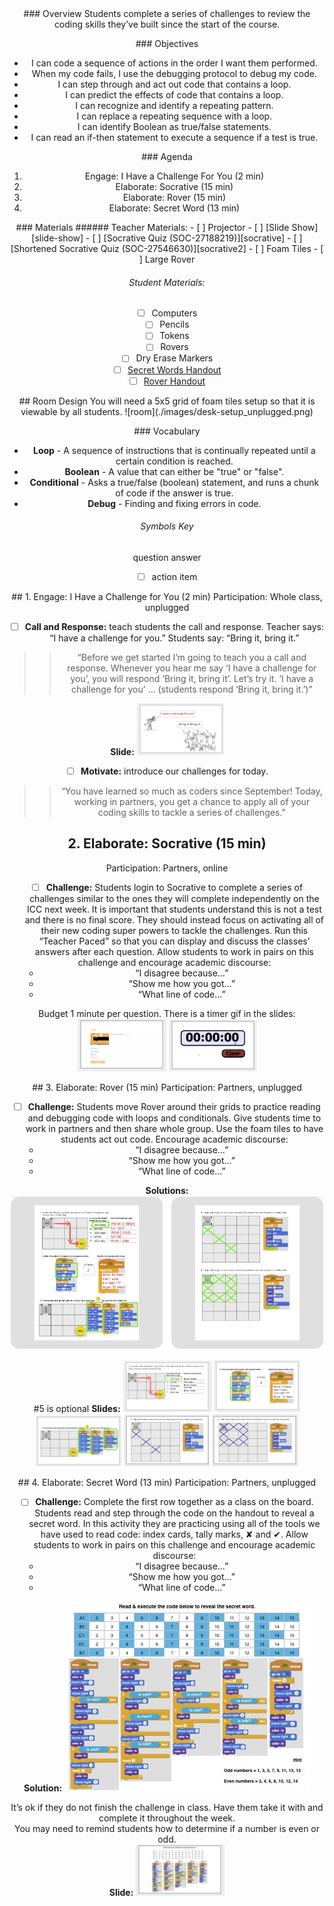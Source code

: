 <header class='header' title='I Have a Challenge for You' subtitle='Lesson 20'/>

<notable>
<iconp src='/icons/activity.png'>### Overview</iconp>
Students complete a series of challenges to review the coding skills they’ve built since the start of the course. 

<iconp src='/icons/objectives.png'>### Objectives</iconp>
- I can code a sequence of actions in the order I want them performed.
- When my code fails, I use the debugging protocol to debug my code.
- I can step through and act out code that contains a loop.
- I can predict the effects of code that contains a loop.
- I can recognize and identify a repeating pattern.
- I can replace a repeating sequence with a loop.
- I can identify Boolean as true/false statements.
- I can read an if-then statement to execute a sequence if a test is true.


<iconp src='/icons/agenda.png'>### Agenda</iconp>
1. Engage: I Have a Challenge For You (2 min)
1. Elaborate: Socrative (15 min)
1. Elaborate: Rover (15 min)
1. Elaborate: Secret Word (13 min)

<note>
<iconp src='/icons/materials.png'>### Materials</iconp>
###### Teacher Materials:
- [ ] Projector
- [ ] [Slide Show][slide-show]
- [ ] [Socrative Quiz (SOC-27188219)][socrative]
- [ ] [Shortened Socrative Quiz (SOC-27546630)][socrative2]
- [ ] Foam Tiles
- [ ] Large Rover
 
###### Student Materials:
- [ ] Computers
- [ ] Pencils
- [ ] Tokens
- [ ] Rovers
- [ ] Dry Erase Markers
- [ ] [Secret Words Handout][secret]
- [ ] [Rover Handout][rover]

</note>

<pagebreak/>
## Room Design
You will need a 5x5 grid of foam tiles setup so that it is viewable by all students.
![room](./images/desk-setup_unplugged.png)
<note>

<iconp src='/icons/vocab.png'>### Vocabulary</iconp>
- **Loop** - A sequence of instructions that is continually repeated until a certain condition is reached.
- **Boolean** - A value that can either be "true" or "false".
- **Conditional** - Asks a true/false (boolean) statement, and runs a chunk of code if the answer is true.
- **Debug** - Finding and fixing errors in code.
</note>

###### Symbols Key

<iconp ml='1.65em' type='question'>question</iconp>
<iconp ml='1.65em' type='answer'>answer</iconp>
- [ ] action item

<pagebreak/>
## 1. Engage: I Have a Challenge for You (2 min) 
Participation: Whole class, unplugged

- [ ] **Call and Response:** teach students the call and response. Teacher says: “I have a challenge for you.” Students say: “Bring it, bring it.”

> > “Before we get started I’m going to teach you a call and response. Whenever you hear me say ‘I have a challenge for you’, you will respond ‘Bring it, bring it’. Let’s try it. ‘I have a challenge for you’ … (students respond ‘Bring it, bring it.’)”

<note>**Slide:** ![slides-engage](./images/slides-engage.jpeg)</note>

- [ ] **Motivate:** introduce our challenges for today.

> > “You have learned so much as coders since September! Today, working in partners, you get a chance to apply all of your coding skills to tackle a series of challenges."

## 2. Elaborate: Socrative (15 min) 
Participation: Partners, online

- [ ] **Challenge:** Students login to Socrative to complete a series of challenges similar to the ones they will complete independently on the ICC next week. It is important that students understand this is not a test and there is no final score. They should instead focus on activating all of their new coding super powers to tackle the challenges. Run this “Teacher Paced” so that you can display and discuss the classes’ answers after each question. Allow students to work in pairs on this challenge and encourage academic discourse: 
	- “I disagree because…”
	- “Show me how you got…”
	- “What line of code…”

<note type="tip">Budget 1 minute per question. There is a timer gif in the slides: ![slides-socrative1](./images/slides-socrative1.jpeg) ![slides-socrative2](./images/slides-socrative2.jpeg)</note>

<pagebreak/>
## 3. Elaborate: Rover (15 min) 
Participation: Partners, unplugged

- [ ] **Challenge:** Students move Rover around their grids to practice reading and debugging code with loops and conditionals. Give students time to work in partners and then share whole group. Use the foam tiles to have students act out code. Encourage academic discourse: 
	- “I disagree because…”
	- “Show me how you got…”
	- “What line of code…” 

**Solutions:**
![Rover-answers](./images/rover3-answers.jpeg)

<note type="tip">#5 is optional
**Slides:**
![slides-rover1](./images/slides-rover1.jpeg)
![slides-rover2](./images/slides-rover2.jpeg)
![slides-rover3](./images/slides-rover3.jpeg)
![slides-rover4](./images/slides-rover4.jpeg)
![slides-rover5](./images/slides-rover5.jpeg)</note>

<pagebreak/>
## 4. Elaborate: Secret Word (13 min) 
Participation: Partners, unplugged

- [ ] **Challenge:** Complete the first row together as a class on the board. Students read and step through the code on the handout to reveal a secret word. In this activity they are practicing using all of the tools we have used to read code: index cards, tally marks, ✘ and ✔. Allow students to work in pairs on this challenge and encourage academic discourse: 
	- “I disagree because…”
	- “Show me how you got…”
	- “What line of code…”

**Solution:**
![secret-answers](./images/secret-answers2.jpeg)

<note type="tip">It’s ok if they do not finish the challenge in class. Have them take it with and complete it throughout the week. 
<br/>
You may need to remind students how to determine if a number is even or odd.
<br/>
**Slide:**
![slides-secret](./images/slides-secret.jpeg)
</note>

</notable>

[slide-show]: https://docs.google.com/presentation/d/1uH8It9FzN_5pCnyS5y0HeGN8lIVjiX9nRlDUsWvF1Mo/edit#slide=id.g1d1d70c4b2_0_11
[socrative]: https://b.socrative.com/teacher/#import-quiz/27188219
[secret]: https://drive.google.com/file/d/0B2wBzr9vcXjPbG9pc3ZhRE1fWGM/view?usp=sharing
[rover]: https://docs.google.com/document/d/11BepTZnwHYCglzDXS88IdRC2exZBVqrUj1pQlbOtCzU/edit?usp=sharing
[socrative2]: https://b.socrative.com/teacher/#import-quiz/27546630
